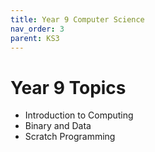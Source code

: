 ```yaml
---
title: Year 9 Computer Science
nav_order: 3
parent: KS3
---
```


# Year 9 Topics
- Introduction to Computing
- Binary and Data
- Scratch Programming
